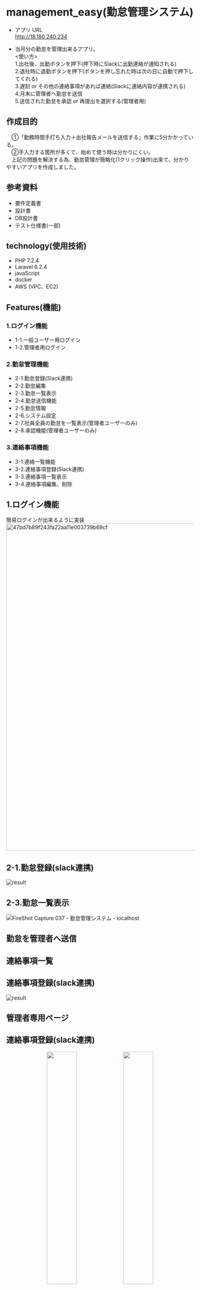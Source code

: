 # management_easy(勤怠管理システム)
- アプリ URL</br>
  http://18.180.240.234
  
- 当月分の勤怠を管理出来るアプリ。</br>
  <使い方></br>
  1.出社後、出勤ボタンを押下(押下時にSlackに出勤連絡が通知される)</br>
  2.退社時に退勤ボタンを押下(ボタンを押し忘れた時は次の日に自動で押下してくれる)</br>
  3.遅刻 or その他の連絡事項があれば連絡(Slackに連絡内容が連携される)</br>
  4.月末に管理者へ勤怠を送信</br>
  5.送信された勤怠を承認 or 再提出を選択する(管理者用)</br>

## 作成目的
　①「勤務時間手打ち入力＋出社報告メールを送信する」作業に5分かかっている。</br>
　②手入力する箇所が多くて、始めて使う時は分かりにくい。</br>
　上記の問題を解決する為、勤怠管理が簡略化(1クリック操作)出来て、分かりやすいアプリを作成しました。</br>

## 参考資料
- 要件定義書</br>
- 設計書</br>
- DB設計書</br>
- テスト仕様書(一部)</br>

## technology(使用技術)
- PHP 7.2.4
- Laravel 6.2.4
- javaScript
- docker
- AWS (VPC、EC2)

## Features(機能)
### 1.ログイン機能
  - 1-1.一般ユーザー用ログイン</br>
  - 1-2.管理者用ログイン</br>
### 2.勤怠管理機能
  - 2-1.勤怠登録(Slack連携)</br>
  - 2-2.勤怠編集</br>
  - 2-3.勤怠一覧表示</br>
  - 2-4.勤怠送信機能</br>
  - 2-5.勤怠情報</br>
  - 2-6.システム設定</br>
  - 2-7.社員全員の勤怠を一覧表示(管理者ユーザーのみ)</br>
  - 2-8.承認機能(管理者ユーザーのみ)</br>
### 3.連絡事項機能
  - 3-1.連絡一覧機能</br>
  - 3-2.連絡事項登録(Slack連携)</br>
  - 3-3.連絡事項一覧表示</br>
  - 3-4.連絡事項編集、削除</br>

## 1.ログイン機能
簡易ログインが出来るように実装
<img width="878" alt="47bd7b89f243fa22aa11e003739b69cf" src="https://user-images.githubusercontent.com/58096254/106053165-d0d56280-612d-11eb-998b-d20ba94c5967.png">
  
## 2-1.勤怠登録(slack連携)
![result](https://user-images.githubusercontent.com/58096254/105898295-99e34c00-605c-11eb-87f4-c63c4aab87a3.gif)

## 2-3.勤怠一覧表示
![FireShot Capture 037 - 勤怠管理システム - localhost](https://user-images.githubusercontent.com/58096254/106053897-aa63f700-612e-11eb-9188-0a3882e38cb8.png)


## 勤怠を管理者へ送信



## 連絡事項一覧

## 連絡事項登録(slack連携)
![result](https://user-images.githubusercontent.com/58096254/105904470-84722000-6064-11eb-9e05-30f32b8e47ee.gif)

## 管理者専用ページ

## 連絡事項登録(slack連携)


<div align="center">
  <img src="https://user-images.githubusercontent.com/58096254/105756925-9a161580-5f90-11eb-89b6-2fdce8ffd1e5.png" width=40%>  
  <img src="https://user-images.githubusercontent.com/58096254/105756925-9a161580-5f90-11eb-89b6-2fdce8ffd1e5.png" width=40%>
</div>
<img width="1461" alt="スクリーンショット 2021-01-26 4 35 51" src="https://user-images.githubusercontent.com/58096254/105756925-9a161580-5f90-11eb-89b6-2fdce8ffd1e5.png">
